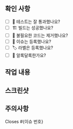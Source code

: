 ## 확인 사항
- [ ] 💯 테스트는 잘 통과했나요?
- [ ] 🏗️ 빌드는 성공했나요?
- [ ] 🧹 불필요한 코드는 제거했나요?
- [ ] 💭 이슈는 등록했나요?
- [ ] 🏷️ 라벨은 등록했나요?
- [ ] 🌈 알록달록한가요?

## 작업 내용

## 스크린샷

## 주의사항

Closes #{이슈 번호}
